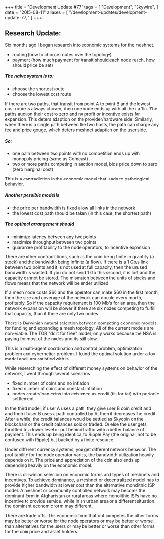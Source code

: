 +++
title = "Development Update #77"
tags = [
    "Development",
    "Skywire",
]
date = "2015-08-11"
aliases = [
	"/development-updates/development-update-77/"
]
+++

## Research Update:

Six months ago I began research into economic systems for the meshnet.
- routing (how to choose routes over the topology)
- payment (how much payment for transit should each node reach, how should price be set)

##### The naive system is to:
- choose the shortest route
- choose the lowest cost route

If there are two paths, that transit from point A to point B and the lowest cost route is always chosen, then one node ends up with all the traffic. The paths auction their cost to zero and no profit or incentive exists for expansion. This deters adaption on the provider/hardware side. Similarly, when there is a single path between the two hosts, the path can charge any fee and price gouge, which deters meshnet adaption on the user side.

##### So:
- one path between two points with no competition ends up with monopoly pricing (same as Comcast)
- two or more paths competing in auction model, bids price down to zero (zero marginal cost)

This is a contradiction in the economic model that leads to pathological behavior.

##### Another possible model is
- the price per bandwidth is fixed allow all links in the network
- the lowest cost path should be taken (in this case, the shortest path)

##### The optimal arrangement should
- minimize latency between any two points
- maximize throughput between two points
- guarantee profitability to the node operators, to incentive expansion

There are other contradictions, such as the coin being finite in quantity (a stock) and the bandwidth being infinite (a flow). If there is a 1 Gb/s link between two points and it is not used at full capacity, then the unused bandwidth is wasted. If you do not send 1 Gb this second, it is lost and the capacity cannot be stored. The mismatch between the units of stocks and flows means that the network will be under utilized.

If a mesh node costs $60 and the operator can make $60 in the first month, then the size and coverage of the network can double every month, profitably. So if the capacity requirement is 100 Mb/s for an area, then the network expansion will be slower if there are six nodes competing to fulfill that capacity, than if there are only two nodes.

There is Darwinian natural selection between competing economic models for funding and expanding a mesh topology. All of the current models are non-viable. The TOR "do it for free" model, only works because the NSA is paying for most of the nodes and its still slow.

This is a multi-agent coordination and control problem, optimization problem and cybernetics problem.  I found the optimal solution under a toy model and I am satisfied with it.

While researching the effect of different money systems on behavior of the network, I went through several scenarios
- fixed number of coins and no inflation
- fixed number of coins and constant inflation
- nodes create/loan coins into existence as credit (tit-for tat) with periodic settlement

In the third model, if user A uses a path, they give user B coin credit and and then if user B uses a path controlled by A, then it decreases the credit. After a while, the credit balances would be settled as Skycoin on the blockchain or the credit balances sold or traded. Or else the user gets throttled to a lower level or put behind traffic with a better balance of payment. This ends up being identical to Ripple Pay (the original, not to be confused with Ripple) but backed by a finite resource.

Under different currency systems, you get different network behavior. The profitability for the node operator varies, the bandwidth utilization heavily depends on it. The price and appreciation of the coin also ends up depending heavily on the economic model.

There is darwinian selection on economic forms and types of meshnets and incentives. To achieve dominance, a meshnet or decentralized model has to provide higher bandwidth at lower cost than the alternative monolithic ISP model. A meshnet or community controlled network may become the dominant form in Afghanistan or rural areas where monolithic ISPs have no incentive to provide service, while in an urban area or a different situation, the dominant economic form may different.

There are trade offs. The economic form that out competes the other forms may be better or worse for the node operators or may be better or worse than alternatives for the users or may be better or worse than other forms for the coin price and asset holders.
